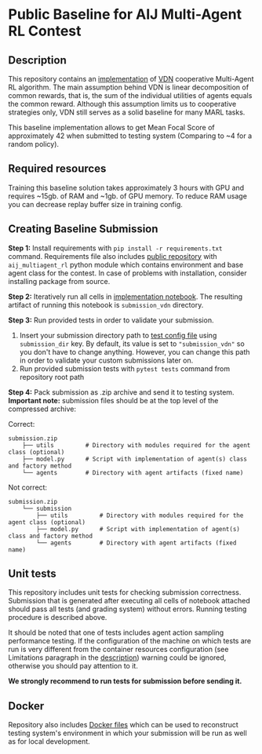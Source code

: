 # Public Baseline for AIJ Multi-Agent RL Contest
## Description

This repository contains an [implementation](baseline_eng.ipynb) of 
[VDN](https://arxiv.org/abs/1706.05296) cooperative Multi-Agent RL algorithm.
The main assumption behind VDN is linear decomposition of common rewards, 
that is, the sum of the individual utilities of agents equals the common 
reward. Although this assumption limits us to cooperative strategies only, 
VDN still serves as a solid baseline for many MARL tasks.

This baseline implementation allows to get Mean Focal Score of approximately 
42 when submitted to testing system (Comparing to ~4 for a random policy).

## Required resources

Training this baseline solution takes approximately 3 hours with
GPU and requires ~15gb. of RAM and ~1gb. of GPU memory. To reduce RAM usage 
you can decrease replay buffer size in training config.

## Creating Baseline Submission

__Step 1:__ Install requirements with ```pip install -r requirements.txt``` command. 
Requirements file also includes [public repository](https://github.com/AIRI-Institute/aij_multiagent_rl)
with `aij_multiagent_rl` python module which contains environment and base agent class for the contest.
In case of problems with installation, consider installing package from source.

__Step 2:__ Iteratively run all cells in [implementation notebook](baseline_eng.ipynb).
The resulting artifact of running this notebook is `submission_vdn` directory.

__Step 3:__ Run provided tests in order to validate your submission.

1) Insert your submission directory path to [test config file](tests/test_config.yaml)
using `submission_dir` key. By default, its value is set to `"submission_vdn"`
so you don't have to change anything. However, you can change this path in order
to validate your custom submissions later on.
2) Run provided submission tests with ```pytest tests``` command from repository root path 

__Step 4:__ Pack submission as .zip archive and send it to testing system.
__Important note:__ submission files should be at the top level of the compressed archive:

Correct:
```
submission.zip
    ├── utils         # Directory with modules required for the agent class (optional)
    ├── model.py      # Script with implementation of agent(s) class and factory method
    └── agents        # Directory with agent artifacts (fixed name) 
```
Not correct:
```
submission.zip
    └── submission
        ├── utils         # Directory with modules required for the agent class (optional)
        ├── model.py      # Script with implementation of agent(s) class and factory method
        └── agents        # Directory with agent artifacts (fixed name) 
```

## Unit tests
This repository includes unit tests for checking submission correctness. Submission
that is generated after executing all cells of notebook attached should pass all tests
(and grading system) without errors. Running testing procedure is described above.

It should be noted that one of tests includes agent action sampling performance testing.
If the configuration of the machine on which tests are run is very different from the container resources 
configuration (see Limitations paragraph in the [description](https://dsworks.ru/en/champ/multiagent-ai))
warning could be ignored, otherwise you should pay attention to it.

__We strongly recommend to run tests for submission before sending it.__

## Docker
Repository also includes [Docker files](docker) which can be used to
reconstruct testing system's environment in which your submission will be run
as well as for local development.
